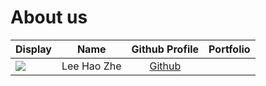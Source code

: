 # About us

Display |    Name     |           Github Profile            | Portfolio 
--------|:-----------:|:-----------------------------------:|:---------:
![](https://picsum.photos/seed/picsum/200/300) | Lee Hao Zhe | [Github](https://github.com/ehz0ah)


